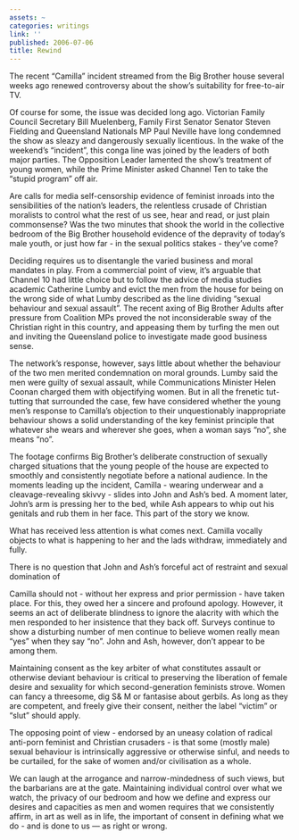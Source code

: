 ```yaml
---
assets: ~
categories: writings
link: ''
published: 2006-07-06
title: Rewind
---
```

The recent “Camilla” incident streamed from the Big Brother house
several weeks ago renewed controversy about the show’s suitability for
free-to-air TV.

Of course for some, the issue was decided long ago. Victorian Family
Council Secretary Bill Muelenberg, Family First Senator Senator Steven
Fielding and Queensland Nationals MP Paul Neville have long condemned
the show as sleazy and dangerously sexually licentious. In the wake of
the weekend’s “incident”, this conga line was joined by the leaders of
both major parties. The Opposition Leader lamented the show’s treatment
of young women, while the Prime Minister asked Channel Ten to take the
“stupid program” off air.

Are calls for media self-censorship evidence of feminist inroads into
the sensibilities of the nation’s leaders, the relentless crusade of
Christian moralists to control what the rest of us see, hear and read,
or just plain commonsense? Was the two minutes that shook the world in
the collective bedroom of the Big Brother household evidence of the
depravity of today’s male youth, or just how far - in the sexual
politics stakes - they’ve come?

Deciding requires us to disentangle the varied business and moral
mandates in play. From a commercial point of view, it’s arguable that
Channel 10 had little choice but to follow the advice of media studies
academic Catherine Lumby and evict the men from the house for being on
the wrong side of what Lumby described as the line dividing “sexual
behaviour and sexual assault”. The recent axing of Big Brother Adults
after pressure from Coalition MPs proved the not inconsiderable sway of
the Christian right in this country, and appeasing them by turfing the
men out and inviting the Queensland police to investigate made good
business sense.

The network’s response, however, says little about whether the behaviour
of the two men merited condemnation on moral grounds. Lumby said the men
were guilty of sexual assault, while Communications Minister Helen
Coonan charged them with objectifying women. But in all the frenetic
tut-tutting that surrounded the case, few have considered whether the
young men’s response to Camilla’s objection to their unquestionably
inappropriate behaviour shows a solid understanding of the key feminist
principle that whatever she wears and wherever she goes, when a woman
says “no”, she means “no”.

The footage confirms Big Brother’s deliberate construction of sexually
charged situations that the young people of the house are expected to
smoothly and consistently negotiate before a national audience. In the
moments leading up the incident, Camilla - wearing underwear and a
cleavage-revealing skivvy - slides into John and Ash’s bed. A moment
later, John’s arm is pressing her to the bed, while Ash appears to whip
out his genitals and rub them in her face. This part of the story we
know.

What has received less attention is what comes next. Camilla vocally
objects to what is happening to her and the lads withdraw, immediately
and fully.

There is no question that John and Ash’s forceful act of restraint and
sexual domination of

Camilla should not - without her express and prior permission - have
taken place. For this, they owed her a sincere and profound apology.
However, it seems an act of deliberate blindness to ignore the alacrity
with which the men responded to her insistence that they back off.
Surveys continue to show a disturbing number of men continue to believe
women really mean “yes” when they say “no”. John and Ash, however, don’t
appear to be among them.

Maintaining consent as the key arbiter of what constitutes assault or
otherwise deviant behaviour is critical to preserving the liberation of
female desire and sexuality for which second-generation feminists
strove. Women can fancy a threesome, dig S& M or fantasise about
gerbils. As long as they are competent, and freely give their consent,
neither the label “victim” or “slut” should apply.

The opposing point of view - endorsed by an uneasy colation of radical
anti-porn feminist and Christian crusaders - is that some (mostly male)
sexual behaviour is intrinsically aggressive or otherwise sinful, and
needs to be curtailed, for the sake of women and/or civilisation as a
whole.

We can laugh at the arrogance and narrow-mindedness of such views, but
the barbarians are at the gate. Maintaining individual control over what
we watch, the privacy of our bedroom and how we define and express our
desires and capacities as men and women requires that we consistently
affirm, in art as well as in life, the important of consent in defining
what we do - and is done to us — as right or wrong.